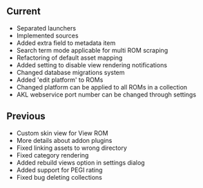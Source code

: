 ## Current
- Separated launchers
- Implemented sources
- Added extra field to metadata item
- Search term mode applicable for multi ROM scraping
- Refactoring of default asset mapping
- Added setting to disable view rendering notifications
- Changed database migrations system
- Added 'edit platform' to ROMs
- Changed platform can be applied to all ROMs in a collection
- AKL webservice port number can be changed through settings

## Previous
- Custom skin view for View ROM
- More details about addon plugins
- Fixed linking assets to wrong directory
- Fixed category rendering
- Added rebuild views option in settings dialog
- Added support for PEGI rating
- Fixed bug deleting collections